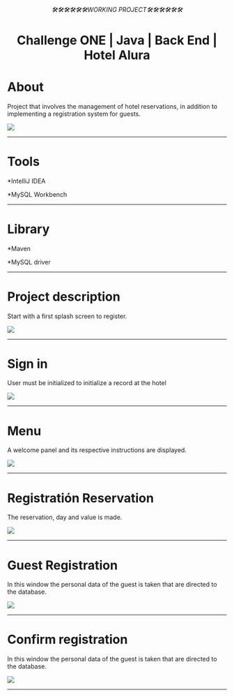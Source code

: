 <html>
  <div align="center">
 <h6>🛠🛠🛠🛠🛠🛠WORKING PROJECT🛠🛠🛠🛠🛠🛠</h6>   
 <h1>Challenge ONE | Java | Back End | Hotel Alura</h1>
</div>

<div>
 <h1>About</h1>
<p>Project that involves the management of hotel reservations, in addition to implementing a registration system for guests.</p>
 <img src="https://github.com/Magucho/Challenge_Back_End_Java_JDBC_Hotel_Alura/assets/98346054/bfab8571-e672-42d3-b074-77d7809e6d30">
 </div>
 
 ---

<div>
 <h1>Tools</h1>
<p>*IntelliJ IDEA</p>
<p>*MySQL Workbench</p>
</div>

---
<div>
 <h1>Library</h1>
<p>*Maven</p>
<p>*MySQL driver</p>
 </div>

 ---

<div>
 <h1>Project description</h1>
<p>Start with a first splash screen to register.</p>
 <img src="https://github.com/Magucho/Challenge_Back_End_Java_JDBC_Hotel_Alura/assets/98346054/a8396f0f-a90f-4fd7-913a-4625027f8816">

 ---

 <div>
 <h1>Sign in</h1>
<p>User must be initialized to initialize a record at the hotel</p>
 <img src="https://github.com/Magucho/Challenge_Back_End_Java_JDBC_Hotel_Alura/assets/98346054/8f1c8676-15f3-41cd-afc2-d3e2afb03678">

  ---

<div>
 <h1>Menu</h1>
<p>A welcome panel and its respective instructions are displayed.</p>
 <img src="https://github.com/Magucho/Challenge_Back_End_Java_JDBC_Hotel_Alura/assets/98346054/10b9f55c-5125-454e-a2c9-0d2602cb355f">

  ---

<div>
 <h1>Registratión Reservation</h1>
<p>The reservation, day and value is made.</p>
 <img src="https://github.com/Magucho/Challenge_Back_End_Java_JDBC_Hotel_Alura/assets/98346054/403065d4-d15d-475a-91ad-cb9d3a401ffb">

  ---

 <div>
 <h1>Guest Registration</h1>
<p>In this window the personal data of the guest is taken that are directed to the database.</p>
 <img src="https://github.com/Magucho/Challenge_Back_End_Java_JDBC_Hotel_Alura/assets/98346054/c660b202-4b52-4f98-b524-820c0ee4f0f8">

  ---

<div>
 <h1>Confirm registration</h1>
<p>In this window the personal data of the guest is taken that are directed to the database.</p>
 <img src="https://github.com/Magucho/Challenge_Back_End_Java_JDBC_Hotel_Alura/assets/98346054/58c19d43-0dca-43be-aaf5-b99e78fb2d8c">

  ---
</html>

